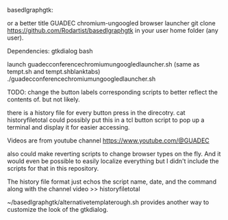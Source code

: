 basedlgraphgtk:

or a better title GUADEC chromium-ungoogled browser launcher
git clone https://github.com/Rodartist/basedlgraphgtk in your user home folder (any user).


Dependencies: gtkdialog bash

launch guadecconferencechromiumungoogledlauncher.sh (same as tempt.sh and tempt.shblanktabs)
./guadecconferencechromiumungoogledlauncher.sh


TODO: change the button labels corresponding scripts to better reflect the contents of. but not likely.

there is a history file for every button press in the direcotry. cat historyfiletotal
could possibly put this in a tcl button script to pop up a terminal and display it for easier accessing.

Videos are from youtube channel https://www.youtube.com/@GUADEC

also could make reverting scripts to change browser types on the fly. And it would even be possible to easily localize everything but I didn't include the scripts for that in this repository.

The history file format just echos the script name, date, and the command along with the channel video >> historyfiletotal

~/basedlgraphgtk/alternativetemplaterough.sh provides another way to customize the look of the gtkdialog.
